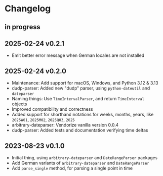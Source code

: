 # Changelog

## in progress

## 2025-02-24 v0.2.1
- Emit better error message when German locales are not installed

## 2025-02-24 v0.2.0
- Maintenance: Add support for macOS, Windows, and Python 3.12 & 3.13
- dudp-parser: Added new "dudp" parser, using `python-dateutil` and `dateparser`
- Naming things: Use `TimeIntervalParser`, and return `TimeInterval` objects
- Improved compatibility and correctness
- Added support for shorthand notations for weeks, months, years,
  like `2025W01`, `2025M02`, `2025Q03`, `2025`
- arbitrary-dateparser: Vendorize vanilla version 0.0.4
- dudp-parser: Added tests and documentation verifying time deltas

## 2023-08-23 v0.1.0
- Initial thing, using `arbitrary-dateparser` and `DateRangeParser` packages
- Add German variants of `arbitrary-dateparser` and `DateRangeParser`
- Add `parse_single` method, for parsing a single point in time
